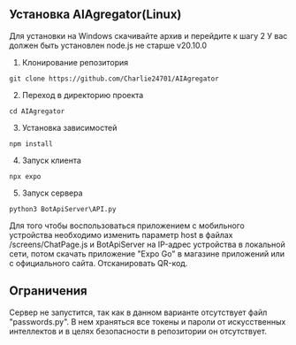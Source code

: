 ## Установка AIAgregator(Linux)
Для установки на Windows скачивайте архив и перейдите к шагу 2
У вас должен быть установлен node.js не старше v20.10.0

1. Клонирование репозитория

```git clone https://github.com/Charlie24701/AIAgregator```

2. Переход в директорию проекта

```cd AIAgregator```

3. Установка зависимостей

```npm install```

4. Запуск клиента

```npx expo```

5. Запуск сервера

```python3 BotApiServer\API.py```

Для того чтобы воспользоваться приложением с мобильного устройства необходимо изменить параметр host в файлах /screens/ChatPage.js и BotApiServer на IP-адрес устройства в локальной сети, потом скачать приложение "Expo Go" в магазине приложений или с официального сайта. Отсканировать QR-код.

## Ограничения
Сервер не запустится, так как в данном варианте отсутствует файл "passwords.py". В нем храняться все токены и пароли от искусственных интеллектов и в целях безопасности в репозитории он отсутствует.

